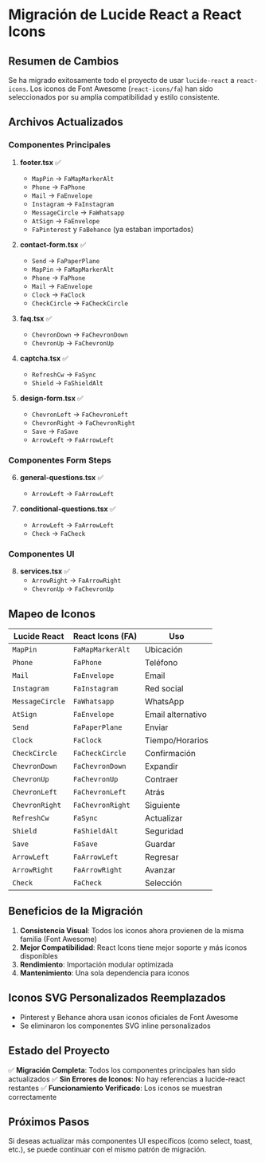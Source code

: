# Migración de Lucide React a React Icons

## Resumen de Cambios

Se ha migrado exitosamente todo el proyecto de usar `lucide-react` a `react-icons`. Los iconos de Font Awesome (`react-icons/fa`) han sido seleccionados por su amplia compatibilidad y estilo consistente.

## Archivos Actualizados

### Componentes Principales
1. **footer.tsx** ✅
   - `MapPin` → `FaMapMarkerAlt`
   - `Phone` → `FaPhone`
   - `Mail` → `FaEnvelope`
   - `Instagram` → `FaInstagram`
   - `MessageCircle` → `FaWhatsapp`
   - `AtSign` → `FaEnvelope`
   - `FaPinterest` y `FaBehance` (ya estaban importados)

2. **contact-form.tsx** ✅
   - `Send` → `FaPaperPlane`
   - `MapPin` → `FaMapMarkerAlt`
   - `Phone` → `FaPhone`
   - `Mail` → `FaEnvelope`
   - `Clock` → `FaClock`
   - `CheckCircle` → `FaCheckCircle`

3. **faq.tsx** ✅
   - `ChevronDown` → `FaChevronDown`
   - `ChevronUp` → `FaChevronUp`

4. **captcha.tsx** ✅
   - `RefreshCw` → `FaSync`
   - `Shield` → `FaShieldAlt`

5. **design-form.tsx** ✅
   - `ChevronLeft` → `FaChevronLeft`
   - `ChevronRight` → `FaChevronRight`
   - `Save` → `FaSave`
   - `ArrowLeft` → `FaArrowLeft`

### Componentes Form Steps
6. **general-questions.tsx** ✅
   - `ArrowLeft` → `FaArrowLeft`

7. **conditional-questions.tsx** ✅
   - `ArrowLeft` → `FaArrowLeft`
   - `Check` → `FaCheck`

### Componentes UI
8. **services.tsx** ✅
   - `ArrowRight` → `FaArrowRight`
   - `ChevronUp` → `FaChevronUp`

## Mapeo de Iconos

| Lucide React | React Icons (FA) | Uso |
|--------------|------------------|-----|
| `MapPin` | `FaMapMarkerAlt` | Ubicación |
| `Phone` | `FaPhone` | Teléfono |
| `Mail` | `FaEnvelope` | Email |
| `Instagram` | `FaInstagram` | Red social |
| `MessageCircle` | `FaWhatsapp` | WhatsApp |
| `AtSign` | `FaEnvelope` | Email alternativo |
| `Send` | `FaPaperPlane` | Enviar |
| `Clock` | `FaClock` | Tiempo/Horarios |
| `CheckCircle` | `FaCheckCircle` | Confirmación |
| `ChevronDown` | `FaChevronDown` | Expandir |
| `ChevronUp` | `FaChevronUp` | Contraer |
| `ChevronLeft` | `FaChevronLeft` | Atrás |
| `ChevronRight` | `FaChevronRight` | Siguiente |
| `RefreshCw` | `FaSync` | Actualizar |
| `Shield` | `FaShieldAlt` | Seguridad |
| `Save` | `FaSave` | Guardar |
| `ArrowLeft` | `FaArrowLeft` | Regresar |
| `ArrowRight` | `FaArrowRight` | Avanzar |
| `Check` | `FaCheck` | Selección |

## Beneficios de la Migración

1. **Consistencia Visual**: Todos los iconos ahora provienen de la misma familia (Font Awesome)
2. **Mejor Compatibilidad**: React Icons tiene mejor soporte y más iconos disponibles
3. **Rendimiento**: Importación modular optimizada
4. **Mantenimiento**: Una sola dependencia para iconos

## Iconos SVG Personalizados Reemplazados

- Pinterest y Behance ahora usan iconos oficiales de Font Awesome
- Se eliminaron los componentes SVG inline personalizados

## Estado del Proyecto

✅ **Migración Completa**: Todos los componentes principales han sido actualizados
✅ **Sin Errores de Iconos**: No hay referencias a lucide-react restantes
✅ **Funcionamiento Verificado**: Los iconos se muestran correctamente

## Próximos Pasos

Si deseas actualizar más componentes UI específicos (como select, toast, etc.), se puede continuar con el mismo patrón de migración.